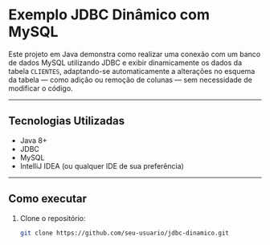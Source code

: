 # Exemplo JDBC Dinâmico com MySQL

Este projeto em Java demonstra como realizar uma conexão com um banco de dados MySQL utilizando JDBC e exibir dinamicamente os dados da tabela `CLIENTES`, adaptando-se automaticamente a alterações no esquema da tabela — como adição ou remoção de colunas — sem necessidade de modificar o código.

---

## Tecnologias Utilizadas

- Java 8+
- JDBC
- MySQL
- IntelliJ IDEA (ou qualquer IDE de sua preferência)

---

## Como executar

1. Clone o repositório:
   ```bash
   git clone https://github.com/seu-usuario/jdbc-dinamico.git
